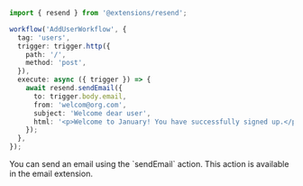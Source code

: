 ```ts
import { resend } from '@extensions/resend';

workflow('AddUserWorkflow', {
  tag: 'users',
  trigger: trigger.http({
    path: '/',
    method: 'post',
  }),
  execute: async ({ trigger }) => {
    await resend.sendEmail({
      to: trigger.body.email,
      from: 'welcom@org.com',
      subject: 'Welcome dear user',
      html: '<p>Welcome to January! You have successfully signed up.</p>',
    });
  },
});
```

<Footer>
You can send an email using the `sendEmail` action. This action is available in the email extension.
</Footer>
